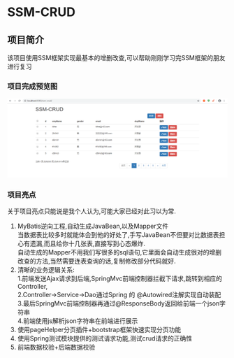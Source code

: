 # SSM-CRUD
## 项目简介
该项目使用SSM框架实现最基本的增删改查,可以帮助刚刚学习完SSM框架的朋友进行复习  
### 项目完成预览图
![image](https://raw.githubusercontent.com/FanZejie/SSM-CRUD/master/img/index.png)
### 项目亮点
关于项目亮点只能说是我个人认为,可能大家已经对此习以为常.  
1. MyBatis逆向工程,自动生成JavaBean,以及Mapper文件  
    当数据表比较多时就能体会到他的好处了,手写JavaBean不但要对比数据表担心有遗漏,而且给你十几张表,直接写到心态爆炸.  
    自动生成的Mapper不用我们写很多的sql语句,它里面会自动生成很对的增删改查的方法,当然需要连表查询的话,复制修改部分代码就好.  
2. 清晰的业务逻辑关系:  
    1.前端发送Ajax请求到后端,SpringMvc前端控制器拦截下请求,跳转到相应的Controller,  
    2.Controller->Service->Dao通过Spring 的 @Autowired注解实现自动装配  
    3.最后SpringMvc前端控制器再通过@ResponseBody返回给前端一个json字符串  
    4.前端使用js解析json字符串在前端进行展示  
3. 使用pageHelper分页插件+bootstrap框架快速实现分页功能  
4. 使用Spring测试模块提供的测试请求功能,测试crud请求的正确性  
5. 前端数据校验+后端数据校验  
